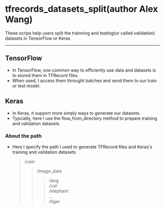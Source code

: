 # tfrecords_datasets_split(author Alex Wang)


These scrips help users split the trainning and testing(or called validation) datasets in TensorFlow or Keras
____

## TensorFlow
* In TensorFlow, one common way to efficiently use data and datasets is to stored them in TFRecord files.
* When used, I access them throught batches and send them to our train or test model.

## Keras
* In Keras, it support more simply ways to generate our datasets.
* Typcially, here I use the flow_from_directory method to prepare training and validation datasets.

### About the path
* Here I specify the path I used to generate TFRecord files and Keras's training and validation datasets
  > /user     
  >> /image_data     
  >>> /dog      
  >>> /cat      
  >>> /elephant     
  >>> ...     
  >>> /tiger      




